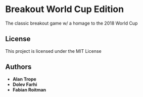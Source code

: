 # Breakout World Cup Edition

The classic breakout game w/ a homage to the 2018 World Cup


## License


This project is licensed under the MIT License 


## Authors

* **Alan Trope**
* **Dolev Farhi**
* **Fabian Roitman**
